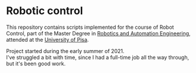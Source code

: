 # Robotic control

This repository contains scripts implemented for the course of Robot Control, 
part of the Master Degree in [Robotics and Automation Engineering](http://www.aut.ing.unipi.it/),
attended at the [University of Pisa](https://www.unipi.it/).

Project started during the early summer of 2021.\
I've struggled a bit with time, since I had a full-time job all the way 
through, but it's been good work.